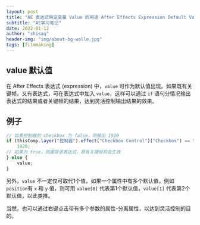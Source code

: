 ```yaml
---
layout: post
title: "AE 表达式特定变量 Value 的用途 After Effects Expression Default Value"
subtitle: "AE学习笔记"
date: 2022-01-12
author: "shisaq"
header-img: "img/about-bg-walle.jpg"
tags: [filmmaking]
---
```


## value 默认值

在 After Effects 表达式 (expression) 中，`value` 可作为默认值出现。如果既有关键帧，又有表达式，可在表达式中加入 `value`，这样可以通过 `if` 语句分情况输出表达式的结果或者关键帧的结果，达到灵活控制输出结果的效果。

## 例子

```javascript
// 如果控制器的 checkbox 为 false，则输出 1920
if (thisComp.layer("控制器").effect("Checkbox Control")("Checkbox") == false) {
	1920;
// 如果为 true，则废除该表达式，原有关键帧将会生效
} else {
    value;
}
```

另外，`value` 不一定仅可取代1个值。如果一个属性中有多个默认值，例如 `position`有 `x` 和 `y` 值，则可用 `value[0]` 代表第1个默认值，`value[1]` 代表第2个默认值，以此类推。

当然，也可以通过右键点击带有多个参数的属性-分离属性，以达到灵活控制的目的。